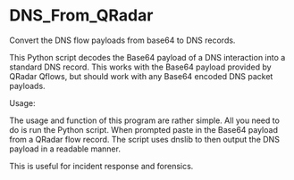 # DNS_From_QRadar
Convert the DNS flow payloads from base64 to DNS records.

This Python script decodes the Base64 payload of a DNS interaction into a standard DNS record. This works with the Base64 payload provided by QRadar Qflows, but should work with any Base64 encoded DNS packet payloads.

Usage:

The usage and function of this program are rather simple. All you need to do is run the Python script. When prompted paste in the Base64 payload from a QRadar flow record. The script uses dnslib to then output the DNS payload in a readable manner.

This is useful for incident response and forensics.
